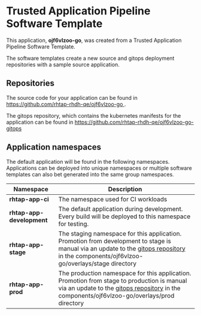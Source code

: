 # Trusted Application Pipeline Software Template

This application, **ojf6vlzoo-go**, was created from a Trusted Application Pipeline Software Template.

The software templates create a new source and gitops deployment repositories with a sample source application. 

## Repositories

The source code for your application can be found in [https://github.com/rhtap-rhdh-qe/ojf6vlzoo-go ](https://github.com/rhtap-rhdh-qe/ojf6vlzoo-go ).
 
The gitops repository, which contains the kubernetes manifests for the application can be found in 
[https://github.com/rhtap-rhdh-qe/ojf6vlzoo-go-gitops ](https://github.com/rhtap-rhdh-qe/ojf6vlzoo-go-gitops ) 

## Application namespaces 

The default application will be found in the following namespaces. Applications can be deployed into unique namespaces or multiple software templates can also bet generated into the same group namespaces.  

|  Namespace   |  Description   |  
| -------- | -------- |
| **rhtap-app-ci** | The namespace used for CI workloads |
| **rhtap-app-development** | The default application during development. Every build will be deployed to this namespace for testing. |
| **rhtap-app-stage** | The staging namespace for this application. Promotion from development to stage is manual via an update to the [gitops repository](https://github.com/rhtap-rhdh-qe/ojf6vlzoo-go-gitops ) in the components/ojf6vlzoo-go/overlays/stage directory |
| **rhtap-app-prod** | The production namespace for this application. Promotion from stage to production is manual via an update to the [gitops repository](https://github.com/rhtap-rhdh-qe/ojf6vlzoo-go-gitops ) in the components/ojf6vlzoo-go/overlays/prod directory |